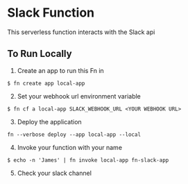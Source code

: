 # Slack Function

This serverless function interacts with the Slack api

## To Run Locally

1. Create an app to run this Fn in 

```
$ fn create app local-app
```

2. Set your webhook url environment variable 

```
$ fn cf a local-app SLACK_WEBHOOK_URL <YOUR WEBHOOK URL>
```

3. Deploy the application

```
fn --verbose deploy --app local-app --local
```

4. Invoke your function with your name

```
$ echo -n 'James' | fn invoke local-app fn-slack-app
```

5. Check your slack channel